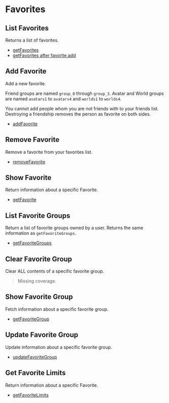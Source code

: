 # Favorites

## List Favorites
Returns a list of favorites.

* [getFavorites](./getfavorites.md)
* [getFavorites after favorite add](./getfavorites-after-favorite-add.md)
## Add Favorite
Add a new favorite.

Friend groups are named `group_0` through `group_3`. Avatar and World groups are named `avatars1` to `avatars4` and `worlds1` to `worlds4`.

You cannot add people whom you are not friends with to your friends list. Destroying a friendship removes the person as favorite on both sides.

* [addFavorite](./addfavorite.md)
## Remove Favorite
Remove a favorite from your favorites list.

* [removeFavorite](./removefavorite.md)
## Show Favorite
Return information about a specific Favorite.

* [getFavorite](./getfavorite.md)
## List Favorite Groups
Return a list of favorite groups owned by a user. Returns the same information as `getFavoriteGroups`.

* [getFavoriteGroups](./getfavoritegroups.md)
## Clear Favorite Group
Clear ALL contents of a specific favorite group.

> Missing coverage.
## Show Favorite Group
Fetch information about a specific favorite group.

* [getFavoriteGroup](./getfavoritegroup.md)
## Update Favorite Group
Update information about a specific favorite group.

* [updateFavoriteGroup](./updatefavoritegroup.md)
## Get Favorite Limits
Return information about a specific Favorite.

* [getFavoriteLimits](./getfavoritelimits.md)
	